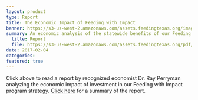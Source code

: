 ```yaml
---
layout: product
type: Report
title: The Economic Impact of Feeding with Impact
banner: https://s3-us-west-2.amazonaws.com/assets.feedingtexas.org/images/banners/banner-02.jpg
summary: An economic analysis of the statewide benefits of our Feeding with Impact program strategy. 
  title: Report
  file: https://s3-us-west-2.amazonaws.com/assets.feedingtexas.org/pdf/Perryman-Analysis-Feeding-With-Impact.pdf
date: 2017-02-04
categories:
featured: true
---
```

Click above to read a report by recognized economist Dr. Ray Perryman analyzing the economic impact of investment in our Feeding with Impact program strategy. [Click here](https://s3-us-west-2.amazonaws.com/assets.feedingtexas.org/pdf/Perryman-Analysis-Executive-Summary.pdf) for a summary of the report.
